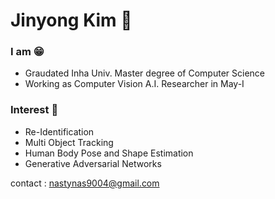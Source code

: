 # Jinyong Kim 🙉

### I am 😁

- Graudated Inha Univ. Master degree of Computer Science
- Working as Computer Vision A.I. Researcher in May-I


### Interest 🎈
- Re-Identification
- Multi Object Tracking
- Human Body Pose and Shape Estimation
- Generative Adversarial Networks


contact : nastynas9004@gmail.com
